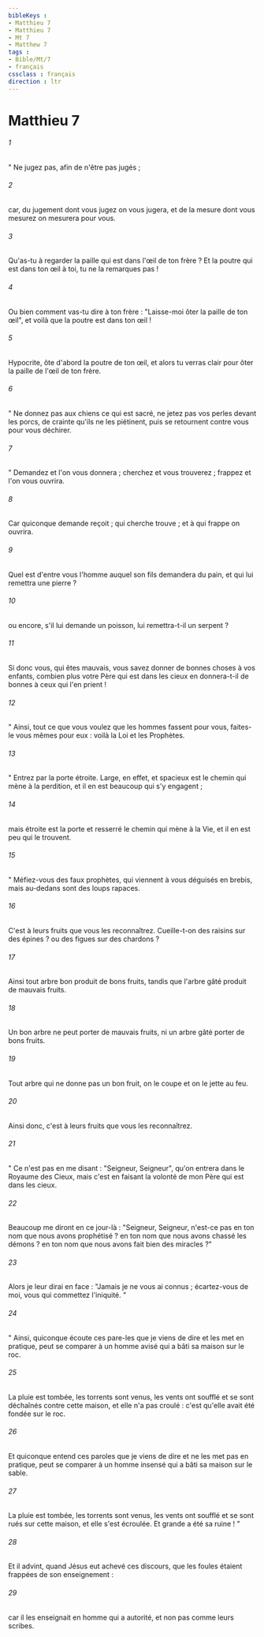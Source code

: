 ```yaml
---
bibleKeys : 
- Matthieu 7
- Matthieu 7
- Mt 7
- Matthew 7
tags : 
- Bible/Mt/7
- français
cssclass : français
direction : ltr
---
```


# Matthieu 7

###### 1
" Ne jugez pas, afin de n'être pas jugés ; 
###### 2
car, du jugement dont vous jugez on vous jugera, et de la mesure dont vous mesurez on mesurera pour vous. 
###### 3
Qu'as-tu à regarder la paille qui est dans l'œil de ton frère ? Et la poutre qui est dans ton œil à toi, tu ne la remarques pas ! 
###### 4
Ou bien comment vas-tu dire à ton frère : "Laisse-moi ôter la paille de ton œil", et voilà que la poutre est dans ton œil ! 
###### 5
Hypocrite, ôte d'abord la poutre de ton œil, et alors tu verras clair pour ôter la paille de l'œil de ton frère. 
###### 6
" Ne donnez pas aux chiens ce qui est sacré, ne jetez pas vos perles devant les porcs, de crainte qu'ils ne les piétinent, puis se retournent contre vous pour vous déchirer. 
###### 7
" Demandez et l'on vous donnera ; cherchez et vous trouverez ; frappez et l'on vous ouvrira. 
###### 8
Car quiconque demande reçoit ; qui cherche trouve ; et à qui frappe on ouvrira. 
###### 9
Quel est d'entre vous l'homme auquel son fils demandera du pain, et qui lui remettra une pierre ? 
###### 10
ou encore, s'il lui demande un poisson, lui remettra-t-il un serpent ? 
###### 11
Si donc vous, qui êtes mauvais, vous savez donner de bonnes choses à vos enfants, combien plus votre Père qui est dans les cieux en donnera-t-il de bonnes à ceux qui l'en prient ! 
###### 12
" Ainsi, tout ce que vous voulez que les hommes fassent pour vous, faites-le vous mêmes pour eux : voilà la Loi et les Prophètes. 
###### 13
" Entrez par la porte étroite. Large, en effet, et spacieux est le chemin qui mène à la perdition, et il en est beaucoup qui s'y engagent ; 
###### 14
mais étroite est la porte et resserré le chemin qui mène à la Vie, et il en est peu qui le trouvent. 
###### 15
" Méfiez-vous des faux prophètes, qui viennent à vous déguisés en brebis, mais au-dedans sont des loups rapaces. 
###### 16
C'est à leurs fruits que vous les reconnaîtrez. Cueille-t-on des raisins sur des épines ? ou des figues sur des chardons ? 
###### 17
Ainsi tout arbre bon produit de bons fruits, tandis que l'arbre gâté produit de mauvais fruits. 
###### 18
Un bon arbre ne peut porter de mauvais fruits, ni un arbre gâté porter de bons fruits. 
###### 19
Tout arbre qui ne donne pas un bon fruit, on le coupe et on le jette au feu. 
###### 20
Ainsi donc, c'est à leurs fruits que vous les reconnaîtrez. 
###### 21
" Ce n'est pas en me disant : "Seigneur, Seigneur", qu'on entrera dans le Royaume des Cieux, mais c'est en faisant la volonté de mon Père qui est dans les cieux. 
###### 22
Beaucoup me diront en ce jour-là : "Seigneur, Seigneur, n'est-ce pas en ton nom que nous avons prophétisé ? en ton nom que nous avons chassé les démons ? en ton nom que nous avons fait bien des miracles ?" 
###### 23
Alors je leur dirai en face : "Jamais je ne vous ai connus ; écartez-vous de moi, vous qui commettez l'iniquité. " 
###### 24
" Ainsi, quiconque écoute ces pare-les que je viens de dire et les met en pratique, peut se comparer à un homme avisé qui a bâti sa maison sur le roc. 
###### 25
La pluie est tombée, les torrents sont venus, les vents ont soufflé et se sont déchaînés contre cette maison, et elle n'a pas croulé : c'est qu'elle avait été fondée sur le roc. 
###### 26
Et quiconque entend ces paroles que je viens de dire et ne les met pas en pratique, peut se comparer à un homme insensé qui a bâti sa maison sur le sable. 
###### 27
La pluie est tombée, les torrents sont venus, les vents ont soufflé et se sont rués sur cette maison, et elle s'est écroulée. Et grande a été sa ruine ! " 
###### 28
Et il advint, quand Jésus eut achevé ces discours, que les foules étaient frappées de son enseignement : 
###### 29
car il les enseignait en homme qui a autorité, et non pas comme leurs scribes. 
